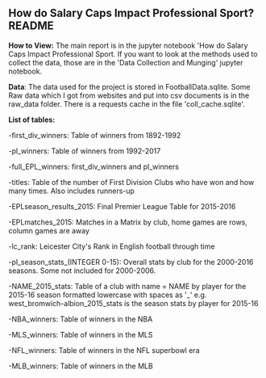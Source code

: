 ## How do Salary Caps Impact Professional Sport? README

**How to View:** The main report is in the jupyter notebook 'How do Salary Caps Impact Professional Sport. If you want to look at the methods used to collect the data, those are in the 'Data Collection and Munging' jupyter notebook. 


**Data**: The data used for the project is stored in FootballData.sqlite. Some Raw data which I got from websites and put into csv documents is in the raw_data folder. There is a requests cache in the file 'coll_cache.sqlite'.

**List of tables:**

-first_div_winners: Table of winners from 1892-1992

-pl_winners: Table of winners from 1992-2017

-full_EPL_winners: first_div_winners and pl_winners

-titles: Table of the number of First Division Clubs who have won and how many times. Also includes runners-up

-EPLseason_results_2015: Final Premier League Table for 2015-2016

-EPLmatches_2015: Matches in a Matrix by club, home games are rows, column games are away

-lc_rank: Leicester City's Rank in English football through time

-pl_season_stats_(INTEGER 0-15): Overall stats by club for the 2000-2016 seasons. Some not included for 2000-2006.

-NAME_2015_stats: Table of a club with name = NAME by player for the 2015-16 season formatted lowercase with spaces as '_' e.g. west_bromwich-albion_2015_stats is the season stats by player for 2015-16

-NBA_winners: Table of winners in the NBA

-MLS_winners: Table of winners in the MLS

-NFL_winners: Table of winners in the NFL superbowl era

-MLB_winners: Table of winners in the MLB